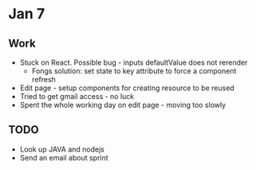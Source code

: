 # Jan 7
## Work
* Stuck on React. Possible bug - inputs defaultValue does not rerender
  * Fongs solution: set state to key attribute to force a component refresh
* Edit page - setup components for creating resource to be reused
* Tried to get gmail access - no luck
* Spent the whole working day on edit page - moving too slowly

## TODO
* Look up JAVA and nodejs
* Send an email about sprint
